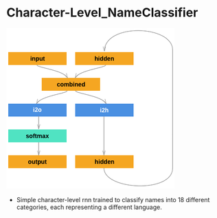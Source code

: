 # Character-Level_NameClassifier

![alt text](https://github.com/AsaadAreeb/Character-Level_NameClassifier/blob/main/net.png)

- Simple character-level rnn trained to classify names into 18 different categories, each representing a different language.
